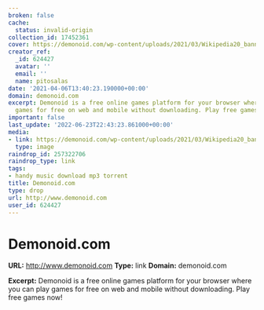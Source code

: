 ```yaml
---
broken: false
cache:
  status: invalid-origin
collection_id: 17452361
cover: https://demonoid.com/wp-content/uploads/2021/03/Wikipedia20_banner_backgroundtop2.png
creator_ref:
  _id: 624427
  avatar: ''
  email: ''
  name: pitosalas
date: '2021-04-06T13:40:23.190000+00:00'
domain: demonoid.com
excerpt: Demonoid is a free online games platform for your browser where you can play
  games for free on web and mobile without downloading. Play free games now!
important: false
last_update: '2022-06-23T22:43:23.861000+00:00'
media:
- link: https://demonoid.com/wp-content/uploads/2021/03/Wikipedia20_banner_backgroundtop2.png
  type: image
raindrop_id: 257322706
raindrop_type: link
tags:
- handy music download mp3 torrent
title: Demonoid.com
type: drop
url: http://www.demonoid.com
user_id: 624427
---
```


# Demonoid.com

**URL:** http://www.demonoid.com
**Type:** link
**Domain:** demonoid.com

**Excerpt:** Demonoid is a free online games platform for your browser where you can play games for free on web and mobile without downloading. Play free games now!

